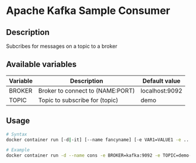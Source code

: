# Apache Kafka Sample Consumer

## Description

Subcribes for messages on a topic to a broker

## Available variables

| Variable  | Description                                 | Default value  |
| --------- | ------------------------------------------- | -------------- |
| BROKER    | Broker to connect to (NAME:PORT)            | localhost:9092 |
| TOPIC     | Topic  to subscribe for (topic)             | demo           |

## Usage

```bash
# Syntax
docker container run [-d|-it] [--name fancyname] [-e VAR1=VALUE1 -e ...] shekeriev/kafka-cons 

# Example
docker container run -d --name cons -e BROKER=kafka:9092 -e TOPIC=demo-topic shekeriev/kafka-cons
```
